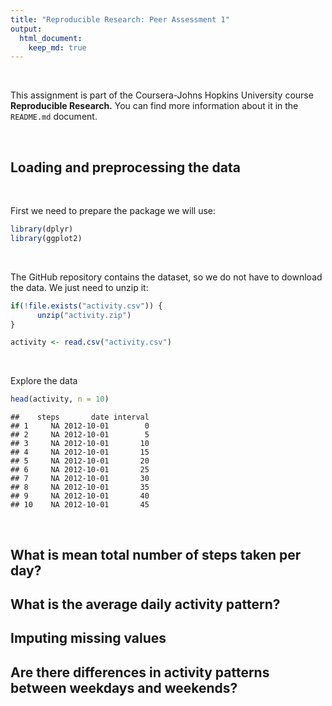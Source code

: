 ```yaml
---
title: "Reproducible Research: Peer Assessment 1"
output: 
  html_document:
    keep_md: true
---
```


<p>&nbsp;</p> 

This assignment is part of the Coursera-Johns Hopkins University course **Reproducible Research.** You can find more information about it in the `README.md` document.

<p>&nbsp;</p>

## Loading and preprocessing the data

<p>&nbsp;</p>

First we need to prepare the package we will use:

```r
library(dplyr)
library(ggplot2)
```

<p>&nbsp;</p>

The GitHub repository contains the dataset, so we do not have to download the data.
We just need to unzip it:


```r
if(!file.exists("activity.csv")) {
      unzip("activity.zip")
}

activity <- read.csv("activity.csv")
```

<p>&nbsp;</p>

Explore the data


```r
head(activity, n = 10)
```

```
##    steps       date interval
## 1     NA 2012-10-01        0
## 2     NA 2012-10-01        5
## 3     NA 2012-10-01       10
## 4     NA 2012-10-01       15
## 5     NA 2012-10-01       20
## 6     NA 2012-10-01       25
## 7     NA 2012-10-01       30
## 8     NA 2012-10-01       35
## 9     NA 2012-10-01       40
## 10    NA 2012-10-01       45
```

<p>&nbsp;</p>

## What is mean total number of steps taken per day?



## What is the average daily activity pattern?



## Imputing missing values



## Are there differences in activity patterns between weekdays and weekends?
